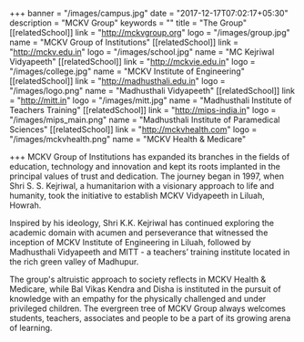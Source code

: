 +++
banner = "/images/campus.jpg"
date = "2017-12-17T07:02:17+05:30"
description = "MCKV Group"
keywords = ""
title = "The Group"
[[relatedSchool]]
link = "http://mckvgroup.org"
logo = "/images/group.jpg"
name = "MCKV Group of Institutions"
[[relatedSchool]]
link = "http://mckv.edu.in"
logo = "/images/school.jpg"
name = "MC Kejriwal Vidyapeeth"
[[relatedSchool]]
link = "http://mckvie.edu.in"
logo = "/images/college.jpg"
name = "MCKV Institute of Engineering"
[[relatedSchool]]
link = "http://madhusthali.edu.in"
logo = "/images/logo.png"
name = "Madhusthali Vidyapeeth"
[[relatedSchool]]
link = "http://mitt.in"
logo = "/images/mitt.jpg"
name = "Madhusthali Institute of Teachers Training"
[[relatedSchool]]
link = "http://mips-india.in"
logo = "/images/mips_main.png"
name = "Madhusthali Institute of Paramedical Sciences"
[[relatedSchool]]
link = "http://mckvhealth.com"
logo = "/images/mckvhealth.png"
name = "MCKV Health & Medicare"

+++
MCKV Group of Institutions has expanded its branches in the fields of education, technology and innovation and kept its roots implanted in the principal values of trust and dedication. The journey began in 1997, when Shri S. S. Kejriwal, a humanitarion with a visionary approach to life and humanity, took the initiative to establish MCKV Vidyapeeth in Liluah, Howrah. 

Inspired by his ideology, Shri K.K. Kejriwal has continued exploring the academic domain with acumen and perseverance that witnessed the inception of MCKV Institute of Engineering in Liluah, followed by Madhusthali Vidyapeeth and MITT - a teachers’ training institute located in the rich green valley of Madhupur. 

The group's altruistic approach to society reflects in MCKV Health & Medicare, while Bal Vikas Kendra and Disha is instituted in the pursuit of knowledge with an empathy for the physically challenged and under privileged children. The evergreen tree of MCKV Group always welcomes students, teachers, associates and people to be a part of its growing arena of learning.
